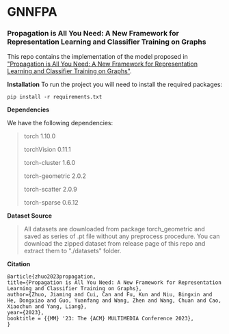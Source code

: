 # GNNFPA
### Propagation is All You Need: A New Framework for Representation Learning and Classifier Training on Graphs

This repo contains the implementation of the model proposed in ["Propagation is All You Need: A New Framework for Representation Learning and Classifier Training on Graphs"](http://yangliang.github.io/pdf/mm23-zhuo.pdf).

**Installation**
To run the project you will need to install the required packages:

```
pip install -r requirements.txt 
```

**Dependencies**

We have the following dependencies:

>torch 1.10.0
>
>torchVision 0.11.1
>
>torch-cluster 1.6.0 
>
>torch-geometric 2.0.2
>
>torch-scatter 2.0.9
>
>torch-sparse 0.6.12 

**Dataset Source**

> All datasets are downloaded from package torch_geometric and saved as series of .pt file without any preprocess procedure. You can download the zipped dataset from release page of this repo and extract them to "./datasets" folder.

**Citation**

```
@article{zhuo2023propagation,
title={Propagation is All You Need: A New Framework for Representation Learning and Classifier Training on Graphs},
author={Zhuo, Jiaming and Cui, Can and Fu, Kun and Niu, Bingxin and He, Dongxiao and Guo, Yuanfang and Wang, Zhen and Wang, Chuan and Cao, Xiaochun and Yang, Liang},
year={2023},
booktitle = {{MM} '23: The {ACM} MULTIMEDIA Conference 2023},
}
